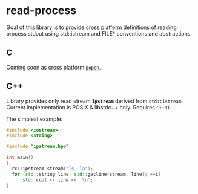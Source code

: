 # read-process
Goal of this library is to provide cross platform definitions of reading process stdout using std::istream and FILE* conventions and abstractions.

## C
Coming soon as cross platform [``popen``](https://linux.die.net/man/3/popen).

## C++
Library provides only read stream **``ipstream``** derived from ``std::istream``.
Current implementation is POSIX & libstdc++ only. Requires ``C++11``.

The simplest example:
```c++
#include <iostream>
#include <string>

#include "ipstream.hpp"

int main()
{
  rc::ipstream stream("ls -la");
  for (std::string line; std::getline(stream, line); ++i)
      std::cout << line << '\n';
}
```
